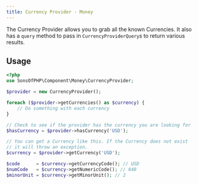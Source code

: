 ```yaml
---
title: Currency Provider - Money
---
```


The Currency Provider allows you to grab all the known Currencies. It also has
a `query` method to pass in `CurrencyProviderQuery`s to return various results.

## Usage

```php
<?php
use SonsOfPHP\Component\Money\CurrencyProvider;

$provider = new CurrencyProvider();

foreach ($provider->getCurrencies() as $currency) {
    // Do something with each currency
}

// Check to see if the provider has the currency you are looking for
$hasCurrency = $provider->hasCurrency('USD');

// You can get a Currency like this. If the Currency does not exist
// it will throw an exception.
$currency = $provider->getCurrency('USD');

$code      = $currency->getCurrencyCode(); // USD
$numCode   = $currency->getNumericCode(); // 840
$minorUnit = $currency->getMinorUnit(); // 2
```
